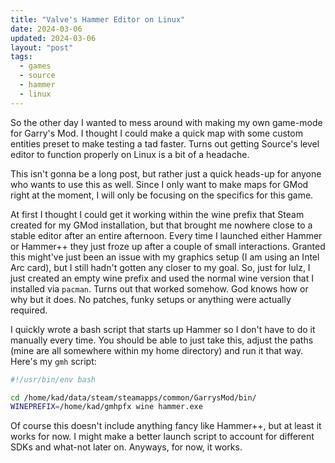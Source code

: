 ```yaml
---
title: "Valve's Hammer Editor on Linux"
date: 2024-03-06
updated: 2024-03-06
layout: "post"
tags:
  - games
  - source
  - hammer
  - linux
---
```


So the other day I wanted to mess around with making my own game-mode for Garry's Mod. I thought I could make a quick map with some custom entities preset to make testing a tad faster. Turns out getting Source's level editor to function properly on Linux is a bit of a headache.

This isn't gonna be a long post, but rather just a quick heads-up for anyone who wants to use this as well. Since I only want to make maps for GMod right at the moment, I will only be focusing on the specifics for this game.

At first I thought I could get it working within the wine prefix that Steam created for my GMod installation, but that brought me nowhere close to a stable editor after an entire afternoon.
Every time I launched either Hammer or Hammer++ they just froze up after a couple of small interactions.
Granted this might've just been an issue with my graphics setup (I am using an Intel Arc card), but I still hadn't gotten any closer to my goal.
So, just for lulz, I just created an empty wine prefix and used the normal wine version that I installed via `pacman`. Turns out that worked somehow. God knows how or why but it does. No patches, funky setups or anything were actually required.

I quickly wrote a bash script that starts up Hammer so I don't have to do it manually every time. You should be able to just take this, adjust the paths (mine are all somewhere within my home directory) and run it that way. Here's my `gmh` script:

```bash
#!/usr/bin/env bash

cd /home/kad/data/steam/steamapps/common/GarrysMod/bin/
WINEPREFIX=/home/kad/gmhpfx wine hammer.exe
```

Of course this doesn't include anything fancy like Hammer++, but at least it works for now. I might make a better launch script to account for different SDKs and what-not later on. Anyways, for now, it works.

